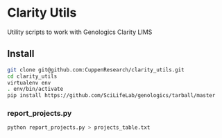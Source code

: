 # Clarity Utils
Utility scripts to work with Genologics Clarity LIMS

## Install
```bash
git clone git@github.com:CuppenResearch/clarity_utils.git
cd clarity_utils
virtualenv env
. env/bin/activate
pip install https://github.com/SciLifeLab/genologics/tarball/master
```

### report_projects.py
```bash
python report_projects.py > projects_table.txt
```
